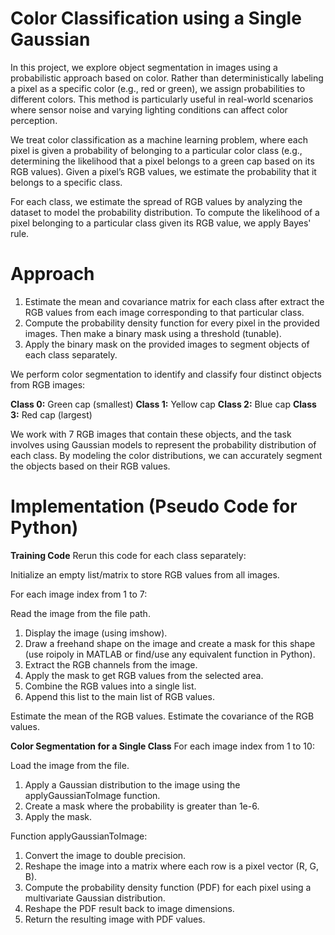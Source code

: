 # Color Classification using a Single Gaussian
In this project, we explore object segmentation in images using a probabilistic approach based on color. Rather than deterministically labeling a pixel as a specific color (e.g., red or green), we assign probabilities to different colors. This method is particularly useful in real-world scenarios where sensor noise and varying lighting conditions can affect color perception.

We treat color classification as a machine learning problem, where each pixel is given a probability of belonging to a particular color class (e.g., determining the likelihood that a pixel belongs to a green cap based on its RGB values). Given a pixel’s RGB values, we estimate the probability that it belongs to a specific class.

For each class, we estimate the spread of RGB values by analyzing the dataset to model the probability distribution. To compute the likelihood of a pixel belonging to a particular class given its RGB value, we apply Bayes' rule.

# Approach 
1) Estimate the mean and covariance matrix for each class after extract the RGB values from each image corresponding to that particular class.
2) Compute the probability density function for every pixel in the provided images. Then make a binary mask using a threshold (tunable).
3) Apply the binary mask on the provided images to segment objects of each class separately.

We perform color segmentation to identify and classify four distinct objects from RGB images:

**Class 0:** Green cap (smallest)
**Class 1:** Yellow cap
**Class 2:** Blue cap
**Class 3:** Red cap (largest)

We work with 7 RGB images that contain these objects, and the task involves using Gaussian models to represent the probability distribution of each class. By modeling the color distributions, we can accurately segment the objects based on their RGB values.

# Implementation (Pseudo Code for Python)
**Training Code**
Rerun this code for each class separately:

Initialize an empty list/matrix to store RGB values from all images.

For each image index from 1 to 7:

Read the image from the file path.
1) Display the image (using imshow).
2) Draw a freehand shape on the image and create a mask for this shape (use roipoly in MATLAB or find/use any equivalent function in Python).
3) Extract the RGB channels from the image.
4) Apply the mask to get RGB values from the selected area.
5) Combine the RGB values into a single list.
6) Append this list to the main list of RGB values.
  
Estimate the mean of the RGB values.
Estimate the covariance of the RGB values.

**Color Segmentation for a Single Class**
For each image index from 1 to 10:

Load the image from the file.
1) Apply a Gaussian distribution to the image using the applyGaussianToImage function.
2) Create a mask where the probability is greater than 1e-6.
3) Apply the mask.
   
Function applyGaussianToImage:
1) Convert the image to double precision.
2) Reshape the image into a matrix where each row is a pixel vector (R, G, B).
3) Compute the probability density function (PDF) for each pixel using a multivariate Gaussian distribution.
4) Reshape the PDF result back to image dimensions.
5) Return the resulting image with PDF values.

 
